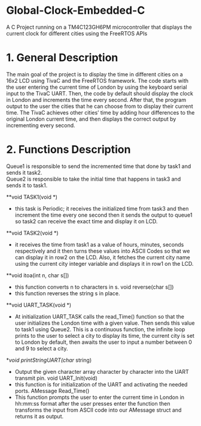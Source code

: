 # Global-Clock-Embedded-C
A C Project running on a TM4C123GH6PM microcontroller that displays the current clock for different cities using the FreeRTOS APIs

# 1. General Description  
The main goal of the project is to display the time in different cities on a 16x2 LCD using TivaC and the FreeRTOS framework. The code starts with the user entering the current time of London by using the keyboard serial input to the TivaC UART. Then, the code by default should display the clock in London and increments the time every second. After that, the program output to the user the cities that he can choose from to display their current time. The TivaC achieves other cities’ time by adding hour differences to the original London current time, and then displays the correct output by incrementing every second.

# 2. Functions Description  
Queue1 is responsible to send the incremented time that done by task1 and sends it task2.  
Queue2 is responsible to take the initial time that happens in task3 and sends it to task1.  
  
**void TASK1(void *)  
- this task is Periodic; it receives the initialized time from task3 and then increment the
time every one second then it sends the output to queue1 so task2 can receive the
exact time and display it on LCD.  
  
**void TASK2(void *)  
- it receives the time from task1 as a value of hours, minutes, seconds respectively and
it then turns these values into ASCII Codes so that we can display it in row2 on the
LCD. Also, it fetches the current city name using the current city integer variable and
displays it in row1 on the LCD.  
  
**void itoa(int n, char s[])  
- this function converts n to characters in s.
void reverse(char s[])
- this function reverses the string s in place.  
  
**void UART_TASK(void *)  
- At initialization UART_TASK calls the read_Time() function so that the user initializes
the London time with a given value. Then sends this value to task1 using Queue2. This
is a continuous function, the infinite loop prints to the user to select a city to display
its time, the current city is set to London by default, then awaits the user to input a
number between 0 and 9 to select a city.  
  
**void printStringUART(char* string)  
- Output the given character array character by character into the UART transmit pin.
void UART_Init(void)
- this function is for initialization of the UART and activating the needed ports.
AMessage Read_Time()  
- This function prompts the user to enter the current time in London in hh:mm:ss
format after the user presses enter the function then transforms the input from ASCII
code into our AMessage struct and returns it as output.
